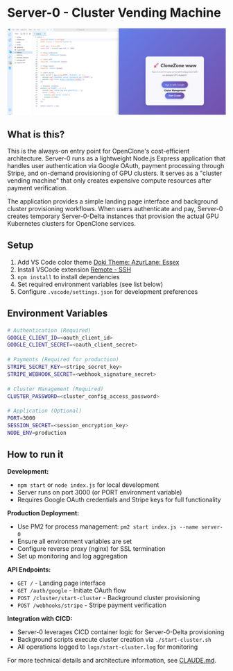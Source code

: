 # Server-0 - Cluster Vending Machine

![Server-0 Overview](/Documentation/server-0.png)

## What is this?

This is the always-on entry point for OpenClone's cost-efficient architecture. Server-0 runs as a lightweight Node.js Express application that handles user authentication via Google OAuth, payment processing through Stripe, and on-demand provisioning of GPU clusters. It serves as a "cluster vending machine" that only creates expensive compute resources after payment verification.

The application provides a simple landing page interface and background cluster provisioning workflows. When users authenticate and pay, Server-0 creates temporary Server-0-Delta instances that provision the actual GPU Kubernetes clusters for OpenClone services.

## Setup

1. Add VS Code color theme [Doki Theme: AzurLane: Essex](https://vscodethemes.com/e/unthrottled.doki-theme/doki-theme-azurlane-essex)
2. Install VSCode extension [Remote - SSH](https://marketplace.visualstudio.com/items?itemName=ms-vscode-remote.remote-ssh)
3. `npm install` to install dependencies
4. Set required environment variables (see list below)
5. Configure `.vscode/settings.json` for development preferences

## Environment Variables

```bash
# Authentication (Required)
GOOGLE_CLIENT_ID=<oauth_client_id>
GOOGLE_CLIENT_SECRET=<oauth_client_secret>

# Payments (Required for production)
STRIPE_SECRET_KEY=<stripe_secret_key>
STRIPE_WEBHOOK_SECRET=<webhook_signature_secret>

# Cluster Management (Required)
CLUSTER_PASSWORD=<cluster_config_access_password>

# Application (Optional)
PORT=3000
SESSION_SECRET=<session_encryption_key>
NODE_ENV=production
```

## How to run it

**Development:**
- `npm start` or `node index.js` for local development
- Server runs on port 3000 (or PORT environment variable)
- Requires Google OAuth credentials and Stripe keys for full functionality

**Production Deployment:**
- Use PM2 for process management: `pm2 start index.js --name server-0`
- Ensure all environment variables are set
- Configure reverse proxy (nginx) for SSL termination
- Set up monitoring and log aggregation

**API Endpoints:**
- `GET /` - Landing page interface
- `GET /auth/google` - Initiate OAuth flow
- `POST /cluster/start-cluster` - Background cluster provisioning
- `POST /webhooks/stripe` - Stripe payment verification

**Integration with CICD:**
- Server-0 leverages CICD container logic for Server-0-Delta provisioning
- Background scripts execute cluster creation via `./start-cluster.sh`
- All operations logged to `logs/start-cluster.log` for monitoring

For more technical details and architecture information, see [CLAUDE.md](CLAUDE.md).